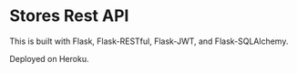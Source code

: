 # Stores Rest API

This is built with Flask, Flask-RESTful, Flask-JWT, and Flask-SQLAlchemy.

Deployed on Heroku.
